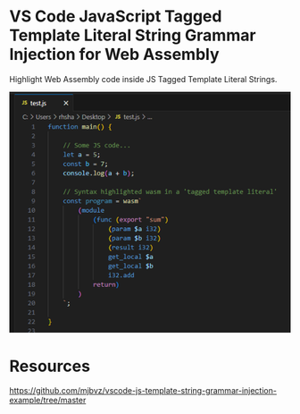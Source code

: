 # VS Code JavaScript Tagged Template Literal String Grammar Injection for Web Assembly

Highlight Web Assembly code inside JS Tagged Template Literal Strings.

![](./screenshot.png)

# Resources

https://github.com/mjbvz/vscode-js-template-string-grammar-injection-example/tree/master